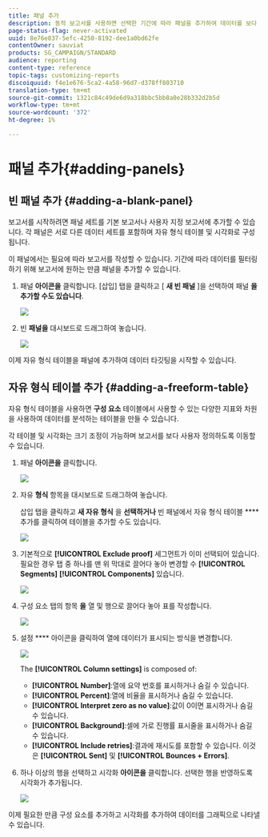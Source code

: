 ```yaml
---
title: 패널 추가
description: 동적 보고서를 사용하면 선택한 기간에 따라 패널을 추가하여 데이터를 보다 효과적으로 필터링할 수 있습니다.
page-status-flag: never-activated
uuid: 8e76e837-5efc-4250-8192-dee1a0bd62fe
contentOwner: sauviat
products: SG_CAMPAIGN/STANDARD
audience: reporting
content-type: reference
topic-tags: customizing-reports
discoiquuid: f4e1e676-5ca2-4a58-96d7-d378ff803710
translation-type: tm+mt
source-git-commit: 1321c84c49de6d9a318bbc5bb8a0e28b332d2b5d
workflow-type: tm+mt
source-wordcount: '372'
ht-degree: 1%

---
```



# 패널 추가{#adding-panels}

## 빈 패널 추가 {#adding-a-blank-panel}

보고서를 시작하려면 패널 세트를 기본 보고서나 사용자 지정 보고서에 추가할 수 있습니다. 각 패널은 서로 다른 데이터 세트를 포함하며 자유 형식 테이블 및 시각화로 구성됩니다.

이 패널에서는 필요에 따라 보고서를 작성할 수 있습니다. 기간에 따라 데이터를 필터링하기 위해 보고서에 원하는 만큼 패널을 추가할 수 있습니다.

1. 패널 **아이콘을** 클릭합니다. [삽입] 탭을 클릭하고 [ **새 빈 패널** ]을 선택하여 패널 **을 추가할 수도 있습니다**.

   ![](assets/dynamic_report_panel_1.png)

1. 빈 **패널을** 대시보드로 드래그하여 놓습니다.

   ![](assets/dynamic_report_panel.png)

이제 자유 형식 테이블을 패널에 추가하여 데이터 타깃팅을 시작할 수 있습니다.

## 자유 형식 테이블 추가 {#adding-a-freeform-table}

자유 형식 테이블을 사용하면 **구성 요소** 테이블에서 사용할 수 있는 다양한 지표와 차원을 사용하여 데이터를 분석하는 테이블을 만들 수 있습니다.

각 테이블 및 시각화는 크기 조정이 가능하며 보고서를 보다 사용자 정의하도록 이동할 수 있습니다.

1. 패널 **아이콘을** 클릭합니다.

   ![](assets/dynamic_report_panel_1.png)

1. 자유 **형식** 항목을 대시보드로 드래그하여 놓습니다.

   삽입 탭을 클릭하고 **새 자유 형식** 을 **선택하거나** 빈 패널에서 자유 형식 테이블 **** 추가를 클릭하여 테이블을 추가할 수도 있습니다.

   ![](assets/dynamic_report_panel_2.png)

1. 기본적으로 **[!UICONTROL Exclude proof]** 세그먼트가 이미 선택되어 있습니다. 필요한 경우 탭 중 하나를 맨 위 막대로 끌어다 놓아 변경할 수 **[!UICONTROL Segments]** **[!UICONTROL Components]** 있습니다.

   ![](assets/dynamic_report_panel_3.png)

1. 구성 요소 탭의 항목 **을** 열 및 행으로 끌어다 놓아 표를 작성합니다.

   ![](assets/dynamic_report_freeform_3.png)

1. 설정 **** 아이콘을 클릭하여 열에 데이터가 표시되는 방식을 변경합니다.

   ![](assets/dynamic_report_freeform_4.png)

   The **[!UICONTROL Column settings]** is composed of:

   * **[!UICONTROL Number]**:열에 요약 번호를 표시하거나 숨길 수 있습니다.
   * **[!UICONTROL Percent]**:열에 비율을 표시하거나 숨길 수 있습니다.
   * **[!UICONTROL Interpret zero as no value]**:값이 0이면 표시하거나 숨길 수 있습니다.
   * **[!UICONTROL Background]**:셀에 가로 진행률 표시줄을 표시하거나 숨길 수 있습니다.
   * **[!UICONTROL Include retries]**:결과에 재시도를 포함할 수 있습니다. 이것은 **[!UICONTROL Sent]** 및 **[!UICONTROL Bounces + Errors]**.

1. 하나 이상의 행을 선택하고 시각화 **아이콘을** 클릭합니다. 선택한 행을 반영하도록 시각화가 추가됩니다.

   ![](assets/dynamic_report_freeform_5.png)

이제 필요한 만큼 구성 요소를 추가하고 시각화를 추가하여 데이터를 그래픽으로 나타낼 수 있습니다.
